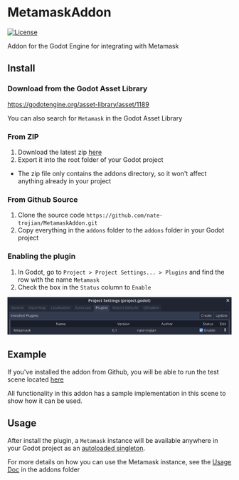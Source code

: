 # MetamaskAddon
[![License](https://img.shields.io/badge/License-Apache_2.0-blue.svg)](https://opensource.org/licenses/Apache-2.0)

Addon for the Godot Engine for integrating with Metamask

## Install
### Download from the Godot Asset Library
https://godotengine.org/asset-library/asset/1189

You can also search for `Metamask` in the Godot Asset Library

### From ZIP
1. Download the latest zip [here](https://github.com/nate-trojian/MetamaskAddon/archive/refs/heads/main.zip)
2. Export it into the root folder of your Godot project
  - The zip file only contains the addons directory, so it won't affect anything already in your project 

### From Github Source

1. Clone the source code `https://github.com/nate-trojian/MetamaskAddon.git`
2. Copy everything in the `addons` folder to the `addons` folder in your Godot project

### Enabling the plugin
1. In Godot, go to `Project > Project Settings... > Plugins` and find the row with the name `Metamask`
25. Check the box in the `Status` column to `Enable`

![Enable Plugin](screenshots/enable_plugin.png)

## Example
If you've installed the addon from Github, you will be able to run the test scene located [here](https://github.com/nate-trojian/MetamaskAddon/tree/main/test)

All functionality in this addon has a sample implementation in this scene to show how it can be used.

## Usage
After install the plugin, a `Metamask` instance will be available anywhere in your Godot project as an [autoloaded singleton](https://docs.godotengine.org/en/stable/getting_started/step_by_step/singletons_autoload.html).

For more details on how you can use the Metamask instance, see the [Usage Doc](https://github.com/nate-trojian/MetamaskAddon/tree/main/addons/metamask/usage.md) in the addons folder
